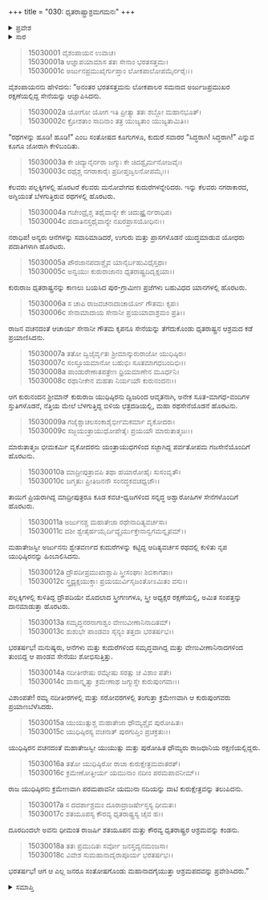 +++
title = "030: ಧೃತರಾಷ್ಟ್ರಾಶ್ರಮಗಮನಃ"
+++

<details><summary>ಪ್ರವೇಶ</summary>


।।   ಓಂ ಓಂ ನಮೋ ನಾರಾಯಣಾಯ।।   ಶ್ರೀ ವೇದವ್ಯಾಸಾಯ ನಮಃ ।।

ಶ್ರೀ ಕೃಷ್ಣದ್ವೈಪಾಯನ ವೇದವ್ಯಾಸ ವಿರಚಿತ  

**ಶ್ರೀ ಮಹಾಭಾರತ**

**ಆಶ್ರಮವಾಸಿಕ ಪರ್ವ**

**ಆಶ್ರಮವಾಸ ಪರ್ವ**

**ಅಧ್ಯಾಯ 30**


</details>

<details><summary>ಸಾರ</summary>

ಧೃತರಾಷ್ಟ್ರನ ಆಶ್ರಮದತ್ತ ಪಾಂಡವರ ಪ್ರಯಾಣ (1-18).


</details>

> 15030001 ವೈಶಂಪಾಯನ ಉವಾಚ।  
15030001a ಆಜ್ಞಾಪಯಾಮಾಸ ತತಃ ಸೇನಾಂ ಭರತಸತ್ತಮಃ।  
15030001c ಅರ್ಜುನಪ್ರಮುಖೈರ್ಗುಪ್ತಾಂ ಲೋಕಪಾಲೋಪಮೈರ್ನರೈಃ।।

ವೈಶಂಪಾಯನನು ಹೇಳಿದನು: “ಅನಂತರ ಭರತಸತ್ತಮನು ಲೋಕಪಾಲರ ಸಮನಾದ ಅರ್ಜುಜಪ್ರಮುಖರ ರಕ್ಷಣೆಯಲ್ಲಿದ್ದ ಸೇನೆಯನ್ನು ಆಜ್ಞಾಪಿಸಿದನು.

> 15030002a ಯೋಗೋ ಯೋಗ ಇತಿ ಪ್ರೀತ್ಯಾ ತತಃ ಶಬ್ದೋ ಮಹಾನಭೂತ್।  
15030002c ಕ್ರೋಶತಾಂ ಸಾದಿನಾಂ ತತ್ರ ಯುಜ್ಯತಾಂ ಯುಜ್ಯತಾಮಿತಿ।।

“ರಥಗಳನ್ನು ಹೂಡಿ! ಹೂಡಿ!” ಎಂಬ ಸಂತೋಷದ ಕೂಗುಗಳೂ, ಕುದುರೆ ಸವಾರರ “ಸಿದ್ಧರಾಗಿ! ಸಿದ್ಧರಾಗಿ!” ಎನ್ನುವ ಕೂಗೂ ಜೋರಾಗಿ ಕೇಳಿಬಂದಿತು.

> 15030003a ಕೇ ಚಿದ್ಯಾನೈರ್ನರಾ ಜಗ್ಮುಃ ಕೇ ಚಿದಶ್ವೈರ್ಮನೋಜವೈಃ।  
15030003c ರಥೈಶ್ಚ ನಗರಾಕಾರೈಃ ಪ್ರದೀಪ್ತಜ್ವಲನೋಪಮೈಃ।।

ಕೆಲವರು ಪಲ್ಲಕ್ಕಿಗಳಲ್ಲಿ ಹೊರಟರೆ ಕೆಲವರು ಮನೋವೇಗದ ಕುದುರೆಗಳನ್ನೇರಿದರು. ಇನ್ನು ಕೆಲವರು ನಗರಾಕಾರದ, ಅಗ್ನಿಯಂತೆ ಬೆಳಗುತ್ತಿರುವ ರಥಗಳಲ್ಲಿ ಹೊರಟರು.

> 15030004a ಗಜೇಂದ್ರೈಶ್ಚ ತಥೈವಾನ್ಯೇ ಕೇ ಚಿದುಷ್ಟ್ರೈರ್ನರಾಧಿಪ।  
15030004c ಪದಾತಿನಸ್ತಥೈವಾನ್ಯೇ ನಖರಪ್ರಾಸಯೋಧಿನಃ।।

ನರಾಧಿಪ! ಅನ್ಯರು ಆನೆಗಳನ್ನು ಸವಾರಿಮಾಡಿದರೆ, ಉಗುರು ಮತ್ತು ಪ್ರಾಸಗಳೊಡನೆ ಯುದ್ಧಮಾಡುವ ಯೋಧರು ಪದಾತಿಗಳಾಗಿ ಹೊರಟರು.

> 15030005a ಪೌರಜಾನಪದಾಶ್ಚೈವ ಯಾನೈರ್ಬಹುವಿಧೈಸ್ತಥಾ।  
15030005c ಅನ್ವಯುಃ ಕುರುರಾಜಾನಂ ಧೃತರಾಷ್ಟ್ರದಿದೃಕ್ಷಯಾ।।

ಕುರುರಾಜ ಧೃತರಾಷ್ಟ್ರನನ್ನು ಕಾಣಲು ಬಯಸಿದ ಪುರ-ಗ್ರಾಮೀಣ ಪ್ರಜೆಗಳು ಬಹುವಿಧದ ಯಾನಗಳಲ್ಲಿ ಹೊರಟರು.

> 15030006a ಸ ಚಾಪಿ ರಾಜವಚನಾದಾಚಾರ್ಯೋ ಗೌತಮಃ ಕೃಪಃ।  
15030006c ಸೇನಾಮಾದಾಯ ಸೇನಾನೀ ಪ್ರಯಯಾವಾಶ್ರಮಂ ಪ್ರತಿ।।

ರಾಜನ ವಚನದಂತೆ ಆಚಾರ್ಯ ಸೇನಾನೀ ಗೌತಮ ಕೃಪನೂ ಸೇನೆಯನ್ನು ತೆಗೆದುಕೊಂಡು ಧೃತರಾಷ್ಟ್ರನ ಆಶ್ರಮದ ಕಡೆ ಪ್ರಯಾಣಿಸಿದನು.

> 15030007a ತತೋ ದ್ವಿಜೈರ್ವೃತಃ ಶ್ರೀಮಾನ್ಕುರುರಾಜೋ ಯುಧಿಷ್ಠಿರಃ।  
15030007c ಸಂಸ್ತೂಯಮಾನೋ ಬಹುಭಿಃ ಸೂತಮಾಗಧಬಂದಿಭಿಃ।।  
15030008a ಪಾಂಡುರೇಣಾತಪತ್ರೇಣ ಧ್ರಿಯಮಾಣೇನ ಮೂರ್ಧನಿ।  
15030008c ರಥಾನೀಕೇನ ಮಹತಾ ನಿರ್ಯಯೌ ಕುರುನಂದನಃ।।

ಆಗ ಕುರುನಂದನ ಶ್ರೀಮಾನ್ ಕುರುರಾಜ ಯುಧಿಷ್ಠಿರನು ದ್ವಿಜರಿಂದ ಆವೃತನಾಗಿ, ಅನೇಕ ಸೂತ-ಮಾಗಧ-ವಂದಿಗಳ ಸ್ತುತಿಗಳೊಡನೆ, ನೆತ್ತಿಯ ಮೇಲೆ ಬೆಳಗುತ್ತಿದ್ದ ಬಿಳಿಯ ಛತ್ರದಡಿಯಲ್ಲಿ, ಮಹಾ ರಥಸೇನೆಯೊಡನೆ ಹೊರಟನು.

> 15030009a ಗಜೈಶ್ಚಾಚಲಸಂಕಾಶೈರ್ಭೀಮಕರ್ಮಾ ವೃಕೋದರಃ।  
15030009c ಸಜ್ಜಯಂತ್ರಾಯುಧೋಪೇತೈಃ ಪ್ರಯಯೌ ಮಾರುತಾತ್ಮಜಃ।।

ಮಾರುತಾತ್ಮಜ ಭೀಮಕರ್ಮಿ ವೃಕೋದರನು ಯಂತ್ರಾಯುಧಗಳಿಂದ ಸಜ್ಜಾಗಿದ್ದ ಪರ್ವತೋಪಮ ಗಜಸೇನೆಯೊಂದಿಗೆ ಹೊರಟನು.

> 15030010a ಮಾದ್ರೀಪುತ್ರಾವಪಿ ತಥಾ ಹಯಾರೋಹೈಃ ಸುಸಂವೃತೌ।  
15030010c ಜಗ್ಮತುಃ ಪ್ರೀತಿಜನನೌ ಸಂನದ್ಧಕವಚಧ್ವಜೌ।।

ತಾಯಿಗೆ ಪ್ರಿಯರಾಗಿದ್ದ ಮಾದ್ರೀಪುತ್ರರೂ ಕೂಡ ಕವಚ-ಧ್ವಜಗಳಿಂದ ಸನ್ನದ್ಧ ಅಶ್ವಾರೋಹಿಗಳ ಸೇನೆಗಳೊಂದಿಗೆ ಹೊರಟರು.

> 15030011a ಅರ್ಜುನಶ್ಚ ಮಹಾತೇಜಾ ರಥೇನಾದಿತ್ಯವರ್ಚಸಾ।  
15030011c ವಶೀ ಶ್ವೇತೈರ್ಹಯೈರ್ದಿವ್ಯೈರ್ಯುಕ್ತೇನಾನ್ವಗಮನ್ನೃಪಮ್।।

ಮಹಾತೇಜಸ್ವೀ ಅರ್ಜುನನು ಶ್ವೇತವರ್ಣದ ಕುದುರೆಗಳನ್ನು ಕಟ್ಟಿದ್ದ ಆದಿತ್ಯವರ್ಚಸ ರಥದಲ್ಲಿ ಕುಳಿತು ನೃಪ ಯುಧಿಷ್ಠಿರನನ್ನು ಹಿಂಬಾಲಿಸಿದನು.

> 15030012a ದ್ರೌಪದೀಪ್ರಮುಖಾಶ್ಚಾಪಿ ಸ್ತ್ರೀಸಂಘಾಃ ಶಿಬಿಕಾಗತಾಃ।  
15030012c ಸ್ತ್ರ್ಯಧ್ಯಕ್ಷಯುಕ್ತಾಃ ಪ್ರಯಯುರ್ವಿಸೃಜಂತೋಽಮಿತಂ ವಸು।।

ಪಲ್ಲಕ್ಕಿಗಳಲ್ಲಿ ಕುಳಿತಿದ್ದ ದ್ರೌಪದಿಯೇ ಮೊದಲಾದ ಸ್ತ್ರೀಗಣಗಳೂ, ಸ್ತ್ರೀ ಅಧ್ಯಕ್ಷರ ರಕ್ಷಣೆಯಲ್ಲಿ, ಅಮಿತ ಸಂಪತ್ತನ್ನು ದಾನಮಾಡುತ್ತಾ ಹೊರಟರು.

> 15030013a ಸಮೃದ್ಧನರನಾಗಾಶ್ವಂ ವೇಣುವೀಣಾನಿನಾದಿತಮ್।  
15030013c ಶುಶುಭೇ ಪಾಂಡವಂ ಸೈನ್ಯಂ ತತ್ತದಾ ಭರತರ್ಷಭ।।

ಭರತರ್ಷಭ! ಮನುಷ್ಯರು, ಆನೆಗಳು ಮತ್ತು ಕುದುರೆಗಳಿಂದ ಸಮೃದ್ಧವಾಗಿದ್ದ ಮತ್ತು ವೇಣುವೀಣಾನಿನಾದಗಳಿಂದ ತುಂಬಿದ್ದ ಆ ಪಾಂಡವ ಸೇನೆಯು ಶೋಭಿಸುತ್ತಿತ್ತು.

> 15030014a ನದೀತೀರೇಷು ರಮ್ಯೇಷು ಸರತ್ಸು ಚ ವಿಶಾಂ ಪತೇ।  
15030014c ವಾಸಾನ್ಕೃತ್ವಾ ಕ್ರಮೇಣಾಥ ಜಗ್ಮುಸ್ತೇ ಕುರುಪುಂಗವಾಃ।।

ವಿಶಾಂಪತೇ! ರಮ್ಯ ನದೀತೀರಗಳಲ್ಲಿ ಮತ್ತು ಸರೋವರಗಳಲ್ಲಿ ತಂಗುತ್ತಾ ಕ್ರಮೇಣವಾಗಿ ಆ ಕುರುಪುಂಗವರು ಪ್ರಯಾಣಬೆಳೆಸಿದರು.

> 15030015a ಯುಯುತ್ಸುಶ್ಚ ಮಹಾತೇಜಾ ಧೌಮ್ಯಶ್ಚೈವ ಪುರೋಹಿತಃ।  
15030015c ಯುಧಿಷ್ಠಿರಸ್ಯ ವಚನಾತ್ ಪುರಗುಪ್ತಿಂ ಪ್ರಚಕ್ರತುಃ।।

ಯುಧಿಷ್ಠಿರನ ವಚನದಂತೆ ಮಹಾತೇಜಸ್ವೀ ಯುಯುತ್ಸು ಮತ್ತು ಪುರೋಹಿತ ಧೌಮ್ಯರು ರಾಜಧಾನಿಯ ರಕ್ಷಣಿಯಲ್ಲಿದ್ದರು.

> 15030016a ತತೋ ಯುಧಿಷ್ಠಿರೋ ರಾಜಾ ಕುರುಕ್ಷೇತ್ರಮವಾತರತ್।  
15030016c ಕ್ರಮೇಣೋತ್ತೀರ್ಯ ಯಮುನಾಂ ನದೀಂ ಪರಮಪಾವನೀಮ್।।

ರಾಜ ಯುಧಿಷ್ಠಿರನು ಕ್ರಮೇಣವಾಗಿ ಪರಮಪಾವನೀ ಯಮುನಾ ನದಿಯನ್ನು ದಾಟಿ ಕುರುಕ್ಷೇತ್ರವನ್ನು ತಲುಪಿದನು.

> 15030017a ಸ ದದರ್ಶಾಶ್ರಮಂ ದೂರಾದ್ರಾಜರ್ಷೇಸ್ತಸ್ಯ ಧೀಮತಃ।  
15030017c ಶತಯೂಪಸ್ಯ ಕೌರವ್ಯ ಧೃತರಾಷ್ಟ್ರಸ್ಯ ಚೈವ ಹ।।

ದೂರದಿಂದಲೇ ಅವನು ಧೀಮಂತ ರಾಜರ್ಷಿ ಶತಯೂಪನ ಮತ್ತು ಕೌರವ್ಯ ಧೃತರಾಷ್ಟ್ರರ ಆಶ್ರಮವನ್ನು ಕಂಡನು.

> 15030018a ತತಃ ಪ್ರಮುದಿತಃ ಸರ್ವೋ ಜನಸ್ತದ್ವನಮಂಜಸಾ।  
15030018c ವಿವೇಶ ಸುಮಹಾನಾದೈರಾಪೂರ್ಯ ಭರತರ್ಷಭ।।

ಭರತರ್ಷಭ! ಆಗ ಆ ಎಲ್ಲ ಜನರೂ ಸಂತೋಷಗೊಂಡು ಮಹಾನಾದಗೈಯುತ್ತಾ ಆಶ್ರಮಪದವನ್ನು ಪ್ರವೇಶಿಸಿದರು.”



<details><summary>ಸಮಾಪ್ತಿ</summary>

ಇತಿ ಶ್ರೀಮಹಾಭಾರತೇ ಆಶ್ರಮವಾಸಿಕೇ ಪರ್ವಣಿ ಆಶ್ರಮವಾಸಪರ್ವಣಿ ಧೃತರಾಷ್ಟ್ರಾಶ್ರಮಗಮನೇ ತ್ರಿಂಶೋಽಧ್ಯಾಯಃ।।  
ಇದು ಶ್ರೀಮಹಾಭಾರತದಲ್ಲಿ ಆಶ್ರಮವಾಸಿಕಪರ್ವದಲ್ಲಿ ಆಶ್ರಮವಾಸಪರ್ವದಲ್ಲಿ ಧೃತರಾಷ್ಟ್ರಾಶ್ರಮಗಮನ ಎನ್ನುವ ಮೂವತ್ತನೇ ಅಧ್ಯಾಯವು.


</details>
